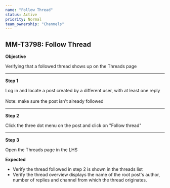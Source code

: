```yaml
---
name: "Follow Thread"
status: Active
priority: Normal
team_ownership: "Channels"
---
```


## MM-T3798: Follow Thread

**Objective**

Verifying that a followed thread shows up on the Threads page

---

**Step 1**

Log in and locate a post created by a different user, with at least one reply\
\
Note: make sure the post isn't already followed

---

**Step 2**

Click the three dot menu on the post and click on "Follow thread"

---

**Step 3**

Open the Threads page in the LHS

**Expected**

- Verify the thread followed in step 2 is shown in the threads list
- Verify the thread overview displays the name of the root post's author, number of replies and channel from which the thread originates.
